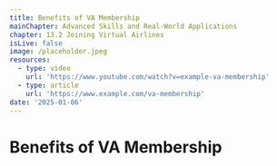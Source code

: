 ```yaml
---
title: Benefits of VA Membership
mainChapter: Advanced Skills and Real-World Applications
chapter: 13.2 Joining Virtual Airlines
isLive: false
image: /placeholder.jpeg
resources:
  - type: video
    url: 'https://www.youtube.com/watch?v=example-va-membership'
  - type: article
    url: 'https://www.example.com/va-membership'
date: '2025-01-06'
---
```


# Benefits of VA Membership
